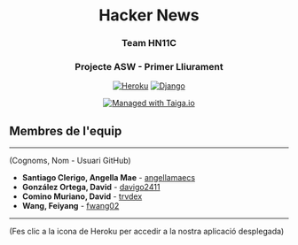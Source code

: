 <div align="center">

# Hacker News
### Team HN11C
### Projecte ASW - Primer Lliurament
[![Heroku](https://img.shields.io/badge/heroku-%23430098.svg?style=for-the-badge&logo=heroku&logoColor=white)](https://projecte-asw-cdd22f32d84c.herokuapp.com)
[![Django](https://img.shields.io/badge/django-%23092E20.svg?style=for-the-badge&logo=django&logoColor=white)](https://www.djangoproject.com/)

[![Managed with Taiga.io](https://img.shields.io/badge/Managed%20with-Taiga-709f14.svg)](https://tree.taiga.io/project/angellamaecs-hn11c-our-nice-hn-project "Managed with Taiga.io")
</div>

## Membres de l'equip
*** 
(Cognoms, Nom - Usuari GitHub)
- **Santiago Clerigo, Angella Mae** - [angellamaecs](https://github.com/angellamaecs)
- **González Ortega, David** - [davigo2411](https://github.com/davigo2411)
- **Comino Muriano, David** - [trvdex](https://github.com/trvdex)
- **Wang, Feiyang** - [fwang02](https://github.com/fwang02)
---
(Fes clic a la icona de Heroku per accedir a la nostra aplicació desplegada)


